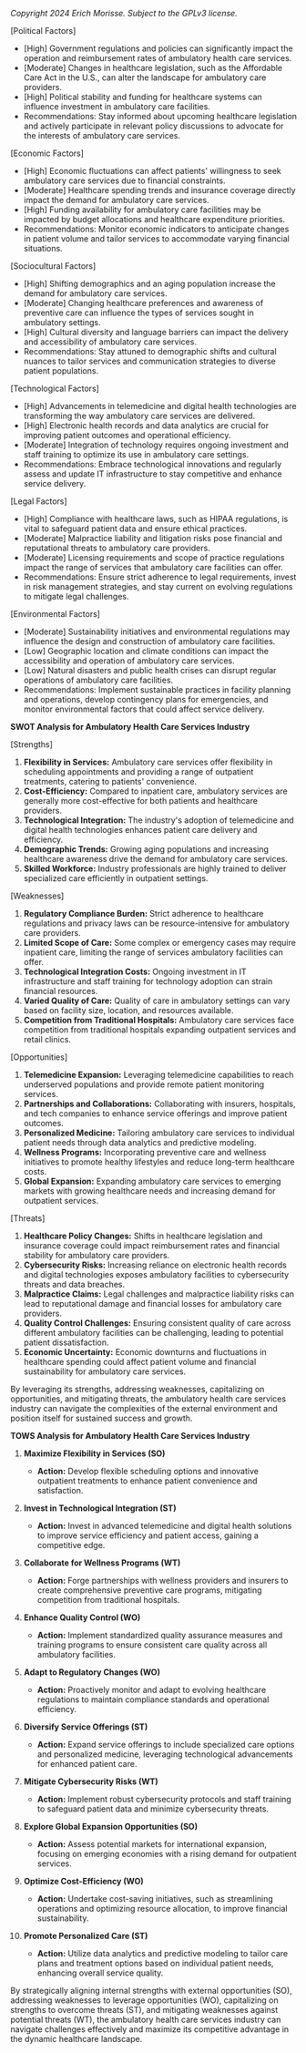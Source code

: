 *Copyright 2024 Erich Morisse.  Subject to the GPLv3 license.*


[Political Factors]
- [High] Government regulations and policies can significantly impact the operation and reimbursement rates of ambulatory health care services.
- [Moderate] Changes in healthcare legislation, such as the Affordable Care Act in the U.S., can alter the landscape for ambulatory care providers.
- [High] Political stability and funding for healthcare systems can influence investment in ambulatory care facilities.
- Recommendations: Stay informed about upcoming healthcare legislation and actively participate in relevant policy discussions to advocate for the interests of ambulatory care services.

[Economic Factors]
- [High] Economic fluctuations can affect patients' willingness to seek ambulatory care services due to financial constraints.
- [Moderate] Healthcare spending trends and insurance coverage directly impact the demand for ambulatory care services.
- [High] Funding availability for ambulatory care facilities may be impacted by budget allocations and healthcare expenditure priorities.
- Recommendations: Monitor economic indicators to anticipate changes in patient volume and tailor services to accommodate varying financial situations.

[Sociocultural Factors]
- [High] Shifting demographics and an aging population increase the demand for ambulatory care services.
- [Moderate] Changing healthcare preferences and awareness of preventive care can influence the types of services sought in ambulatory settings.
- [High] Cultural diversity and language barriers can impact the delivery and accessibility of ambulatory care services.
- Recommendations: Stay attuned to demographic shifts and cultural nuances to tailor services and communication strategies to diverse patient populations.

[Technological Factors]
- [High] Advancements in telemedicine and digital health technologies are transforming the way ambulatory care services are delivered.
- [High] Electronic health records and data analytics are crucial for improving patient outcomes and operational efficiency.
- [Moderate] Integration of technology requires ongoing investment and staff training to optimize its use in ambulatory care settings.
- Recommendations: Embrace technological innovations and regularly assess and update IT infrastructure to stay competitive and enhance service delivery.

[Legal Factors]
- [High] Compliance with healthcare laws, such as HIPAA regulations, is vital to safeguard patient data and ensure ethical practices.
- [Moderate] Malpractice liability and litigation risks pose financial and reputational threats to ambulatory care providers.
- [Moderate] Licensing requirements and scope of practice regulations impact the range of services that ambulatory care facilities can offer.
- Recommendations: Ensure strict adherence to legal requirements, invest in risk management strategies, and stay current on evolving regulations to mitigate legal challenges.

[Environmental Factors]
- [Moderate] Sustainability initiatives and environmental regulations may influence the design and construction of ambulatory care facilities.
- [Low] Geographic location and climate conditions can impact the accessibility and operation of ambulatory care services.
- [Low] Natural disasters and public health crises can disrupt regular operations of ambulatory care facilities.
- Recommendations: Implement sustainable practices in facility planning and operations, develop contingency plans for emergencies, and monitor environmental factors that could affect service delivery.

**SWOT Analysis for Ambulatory Health Care Services Industry**

[Strengths]
1. **Flexibility in Services:** Ambulatory care services offer flexibility in scheduling appointments and providing a range of outpatient treatments, catering to patients' convenience.
2. **Cost-Efficiency:** Compared to inpatient care, ambulatory services are generally more cost-effective for both patients and healthcare providers.
3. **Technological Integration:** The industry's adoption of telemedicine and digital health technologies enhances patient care delivery and efficiency.
4. **Demographic Trends:** Growing aging populations and increasing healthcare awareness drive the demand for ambulatory care services.
5. **Skilled Workforce:** Industry professionals are highly trained to deliver specialized care efficiently in outpatient settings.

[Weaknesses]
1. **Regulatory Compliance Burden:** Strict adherence to healthcare regulations and privacy laws can be resource-intensive for ambulatory care providers.
2. **Limited Scope of Care:** Some complex or emergency cases may require inpatient care, limiting the range of services ambulatory facilities can offer.
3. **Technological Integration Costs:** Ongoing investment in IT infrastructure and staff training for technology adoption can strain financial resources.
4. **Varied Quality of Care:** Quality of care in ambulatory settings can vary based on facility size, location, and resources available.
5. **Competition from Traditional Hospitals:** Ambulatory care services face competition from traditional hospitals expanding outpatient services and retail clinics.

[Opportunities]
1. **Telemedicine Expansion:** Leveraging telemedicine capabilities to reach underserved populations and provide remote patient monitoring services.
2. **Partnerships and Collaborations:** Collaborating with insurers, hospitals, and tech companies to enhance service offerings and improve patient outcomes.
3. **Personalized Medicine:** Tailoring ambulatory care services to individual patient needs through data analytics and predictive modeling.
4. **Wellness Programs:** Incorporating preventive care and wellness initiatives to promote healthy lifestyles and reduce long-term healthcare costs.
5. **Global Expansion:** Expanding ambulatory care services to emerging markets with growing healthcare needs and increasing demand for outpatient services.

[Threats]
1. **Healthcare Policy Changes:** Shifts in healthcare legislation and insurance coverage could impact reimbursement rates and financial stability for ambulatory care providers.
2. **Cybersecurity Risks:** Increasing reliance on electronic health records and digital technologies exposes ambulatory facilities to cybersecurity threats and data breaches.
3. **Malpractice Claims:** Legal challenges and malpractice liability risks can lead to reputational damage and financial losses for ambulatory care providers.
4. **Quality Control Challenges:** Ensuring consistent quality of care across different ambulatory facilities can be challenging, leading to potential patient dissatisfaction.
5. **Economic Uncertainty:** Economic downturns and fluctuations in healthcare spending could affect patient volume and financial sustainability for ambulatory care services.

By leveraging its strengths, addressing weaknesses, capitalizing on opportunities, and mitigating threats, the ambulatory health care services industry can navigate the complexities of the external environment and position itself for sustained success and growth.

**TOWS Analysis for Ambulatory Health Care Services Industry**

1. **Maximize Flexibility in Services (SO)**
   - **Action:** Develop flexible scheduling options and innovative outpatient treatments to enhance patient convenience and satisfaction.
  
2. **Invest in Technological Integration (ST)**
   - **Action:** Invest in advanced telemedicine and digital health solutions to improve service efficiency and patient access, gaining a competitive edge.

3. **Collaborate for Wellness Programs (WT)**
   - **Action:** Forge partnerships with wellness providers and insurers to create comprehensive preventive care programs, mitigating competition from traditional hospitals.

4. **Enhance Quality Control (WO)**
   - **Action:** Implement standardized quality assurance measures and training programs to ensure consistent care quality across all ambulatory facilities.

5. **Adapt to Regulatory Changes (WO)**
   - **Action:** Proactively monitor and adapt to evolving healthcare regulations to maintain compliance standards and operational efficiency.

6. **Diversify Service Offerings (ST)**
   - **Action:** Expand service offerings to include specialized care options and personalized medicine, leveraging technological advancements for enhanced patient care.

7. **Mitigate Cybersecurity Risks (WT)**
   - **Action:** Implement robust cybersecurity protocols and staff training to safeguard patient data and minimize cybersecurity threats.

8. **Explore Global Expansion Opportunities (SO)**
   - **Action:** Assess potential markets for international expansion, focusing on emerging economies with a rising demand for outpatient services.

9. **Optimize Cost-Efficiency (WO)**
   - **Action:** Undertake cost-saving initiatives, such as streamlining operations and optimizing resource allocation, to improve financial sustainability.

10. **Promote Personalized Care (ST)**
    - **Action:** Utilize data analytics and predictive modeling to tailor care plans and treatment options based on individual patient needs, enhancing overall service quality.

By strategically aligning internal strengths with external opportunities (SO), addressing weaknesses to leverage opportunities (WO), capitalizing on strengths to overcome threats (ST), and mitigating weaknesses against potential threats (WT), the ambulatory health care services industry can navigate challenges effectively and maximize its competitive advantage in the dynamic healthcare landscape.

